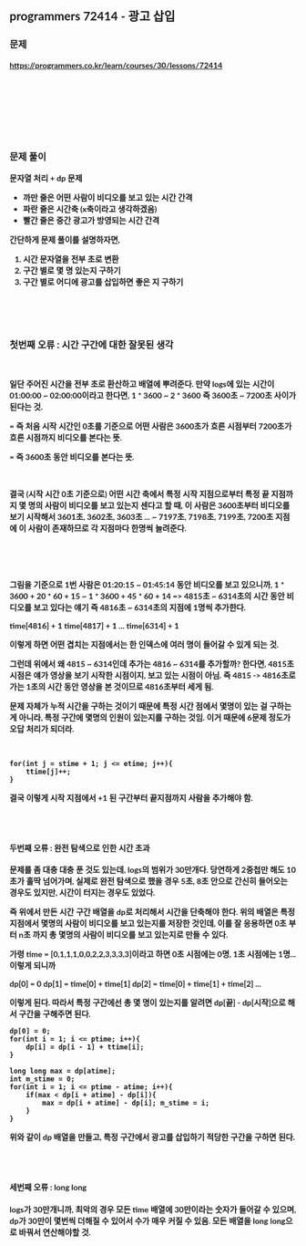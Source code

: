 <span style="font-family:Lato,PingFang SC,Microsoft YaHei,sans-serif">

## programmers 72414 - 광고 삽입


### 문제 
<b>https://programmers.co.kr/learn/courses/30/lessons/72414</b>


<br/><br/><br/><br/><br/><br/>


### 문제 풀이<b>

문자열 처리 + dp 문제
<br/>

- 까만 줄은 어떤 사람이 비디오를 보고 있는 시간 간격
- 파란 줄은 시간축 (x축이라고 생각하겠음)
- 빨간 줄은 중간 광고가 방영되는 시간 간격

간단하게 문제 풀이를 설명하자면,

1. 시간 문자열을 전부 초로 변환
2. 구간 별로 몇 명 있는지 구하기
3. 구간 별로 어디에 광고를 삽입하면 좋은 지 구하기

<br/><br/><br/>

### 첫번째 오류 : 시간 구간에 대한 잘못된 생각

<br/>

일단 주어진 시간을 전부 초로 환산하고 배열에 뿌려준다.
만약 logs에 있는 시간이 01:00:00 ~ 02:00:00이라고 한다면, 1 * 3600 ~ 2 * 3600 즉 3600초 ~ 7200초 사이가 된다는 것.

 = 즉 처음 시작 시간인 0초를 기준으로 어떤 사람은 3600초가 흐른 시점부터 7200초가 흐른 시점까지 비디오를 본다는 뜻.

 = 즉 3600초 동안 비디오를 본다는 뜻.

<br/>

결국 (시작 시간 0초 기준으로) 어떤 시간 축에서 특정 시작 지점으로부터 특정 끝 지점까지 몇 명의 사람이 비디오를 보고 있는지 센다고 할 때,
이 사람은 3600초부터 비디오를 보기 시작해서 3601초, 3602초, 3603초 ... ~ 7197초, 7198초, 7199초, 7200초 지점에 이 사람이 존재하므로 각 지점마다 한명씩 늘려준다.

<br/><br/><br/>

그림을 기준으로 1번 사람은 01:20:15 ~ 01:45:14 동안 비디오를 보고 있으니까,
1 * 3600 + 20 * 60 + 15 ~ 1 * 3600 + 45 * 60 + 14
=> 4815초 ~ 6314초의 시간 동안 비디오를 보고 있다는 얘기
즉 4816초 ~ 6314초의 지점에 1명씩 추가한다.

time[4816] + 1
time[4817] + 1
...
time[6314] + 1

이렇게 하면 어떤 겹치는 지점에서는 한 인덱스에 여러 명이 들어갈 수 있게 되는 것.

그런데 위에서 왜 4815 ~ 6314인데 추가는 4816 ~ 6314를 추가할까? 한다면, 4815초 시점은 얘가 영상을 보기 시작한 시점이지, 보고 있는 시점이 아님. 즉 4815 -> 4816초로 가는 1초의 시간 동안 영상을 본 것이므로 4816초부터 세게 됨.

문제 자체가 누적 시간을 구하는 것이기 때문에 특정 시간 점에서 몇명이 있는 걸 구하는게 아니라, 특정 구간에 몇명의 인원이 있는지를 구하는 것임. 이거 때문에 6문제 정도가 오답 처리가 되더라.

<br/>

```
for(int j = stime + 1; j <= etime; j++){
    ttime[j]++;
}
```
결국 이렇게 시작 지점에서 +1 된 구간부터 끝지점까지 사람을 추가해야 함.


<br/><br/>

#### 두번째 오류 : 완전 탐색으로 인한 시간 초과

문제를 좀 대충 대충 푼 것도 있는데, logs의 범위가 30만개다. 당연하게 2중첩만 해도 10초가 훌딱 넘어가며, 실제로 완전 탐색으로 했을 경우 5초, 8초 안으로 간신히 들어오는 경우도 있지만, 시간이 터지는 경우도 있었다.

즉 위에서 만든 시간 구간 배열을 dp로 처리해서 시간을 단축해야 한다. 위의 배열은 특정 지점에서 몇명의 사람이 비디오를 보고 있는지를 저장한 것인데, 이를 잘 응용하면 0초 부터 n초 까지 총 몇명의 사람이 비디오를 보고 있는지로 만들 수 있다.

가령 time = [0,1,1,1,0,0,2,2,3,3,3,3]이라고 하면
0초 시점에는 0명, 1초 시점에는 1명... 이렇게 되니까

dp[0] = 0
dp[1] = time[0] + time[1]
dp[2] = time[0] + time[1] + time[2]
...

이렇게 된다.
따라서 특정 구간에선 총 몇 명이 있는지를 알려면 dp[끝] - dp[시작]으로 해서 구간을 구해주면 된다.

```
dp[0] = 0;
for(int i = 1; i <= ptime; i++){
    dp[i] = dp[i - 1] + ttime[i];
}

long long max = dp[atime]; 
int m_stime = 0;
for(int i = 1; i <= ptime - atime; i++){   
    if(max < dp[i + atime] - dp[i]){
        max = dp[i + atime] - dp[i]; m_stime = i;
    }
}
```

위와 같이 dp 배열을 만들고, 특정 구간에서 광고를 삽입하기 적당한 구간을 구하면 된다.


<br/><br/>

#### 세번째 오류 : long long

logs가 30만개니까, 최악의 경우 모든 time 배열에 30만이라는 숫자가 들어갈 수 있으며, dp가 30만이 몇번씩 더해질 수 있어서 수가 매우 커질 수 있음. 모든 배열을 long long으로 바꿔서 연산해야할 것.



</span>
